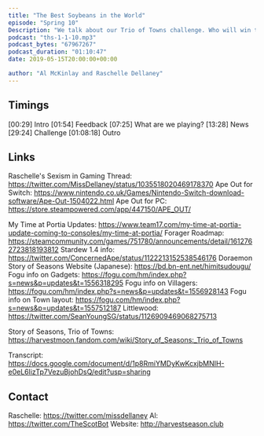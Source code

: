 ```yaml
---
title: "The Best Soybeans in the World"
episode: "Spring 10"
Description: "We talk about our Trio of Towns challenge. Who will win this one?"
podcast: "ths-1-1-10.mp3"
podcast_bytes: "67967267"
podcast_duration: "01:10:47"
date: 2019-05-15T20:00:00+00:00

author: "Al McKinlay and Raschelle Dellaney"
---
```


## Timings

[00:29] Intro
[01:54] Feedback
[07:25] What are we playing?
[13:28] News
[29:24] Challenge
[01:08:18] Outro

## Links

Raschelle's Sexism in Gaming Thread: https://twitter.com/MissDellaney/status/1035518020469178370
Ape Out for Switch: https://www.nintendo.co.uk/Games/Nintendo-Switch-download-software/Ape-Out-1504022.html
Ape Out for PC: https://store.steampowered.com/app/447150/APE_OUT/

My Time at Portia Updates: https://www.team17.com/my-time-at-portia-update-coming-to-consoles/my-time-at-portia/
Forager Roadmap: https://steamcommunity.com/games/751780/announcements/detail/1612762723818193812
Stardew 1.4 info: https://twitter.com/ConcernedApe/status/1122213152538546176
Doraemon Story of Seasons Website (Japanese): https://bd.bn-ent.net/himitsudougu/
Fogu info on Gadgets: https://fogu.com/hm/index.php?s=news&p=updates&t=1556318295
Fogu info on Villagers: https://fogu.com/hm/index.php?s=news&p=updates&t=1556928143
Fogu info on Town layout: https://fogu.com/hm/index.php?s=news&p=updates&t=1557512187
Littlewood: https://twitter.com/SeanYoungSG/status/1126909469068275713

Story of Seasons, Trio of Towns: https://harvestmoon.fandom.com/wiki/Story_of_Seasons:_Trio_of_Towns

Transcript: https://docs.google.com/document/d/1p8RmiYMDyKwKcxjbMNIH-e0eL6lizTp7VezuBjohDsQ/edit?usp=sharing

## Contact

Raschelle: https://twitter.com/missdellaney
Al: https://twitter.com/TheScotBot
Website: http://harvestseason.club
